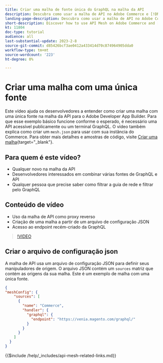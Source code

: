 ```yaml
---
title: Criar uma malha de fonte única do GraphQL na malha da API
description: Descubra como usar a malha de API no Adobe Commerce e [!DNL Adobe App Builder]. Saiba mais sobre como criar uma malha que tenha uma fonte.
landing-page-description: Descubra como usar a malha de API no Adobe Commerce e [!DNL Adobe App Builder]. Saiba mais sobre como criar uma malha que tenha uma fonte.
short-description: Discover how to use API Mesh on Adobe Commerce and [!DNL Adobe App Builder]. Learn about creating a mesh that has one source.
kt: 11804
doc-type: tutorial
audience: all
last-substantial-update: 2023-2-8
source-git-commit: d85426bcf3ae0412a433414d70c874964905dda0
workflow-type: tm+mt
source-wordcount: '223'
ht-degree: 0%

---
```


# Criar uma malha com uma única fonte

Este vídeo ajuda os desenvolvedores a entender como criar uma malha com uma única fonte na malha da API para o Adobe Developer App Builder. Para que esse exemplo básico funcione conforme o esperado, é necessário uma API acessível publicamente ou um terminal GraphQL. O vídeo também explica como criar um `mesh.json` para usar com sua instância do Commerce. Para obter mais detalhes e amostras de código, visite [Criar uma malha](https://developer.adobe.com/graphql-mesh-gateway/gateway/create-mesh/#create-a-mesh-1){target="_blank"}.

## Para quem é este vídeo?

* Qualquer novo na malha da API
* Desenvolvedores interessados em combinar várias fontes de GraphQL e API
* Qualquer pessoa que precise saber como filtrar a guia de rede e filtrar pelo GraphQL

## Conteúdo de vídeo

* Uso da malha de API como proxy reverso
* Criação de uma malha a partir de um arquivo de configuração JSON
* Acesso ao endpoint recém-criado da GraphQL

>[!VIDEO](https://video.tv.adobe.com/v/3414124?quality=12&learn=on)

## Criar o arquivo de configuração json

A malha de API usa um arquivo de configuração JSON para definir seus manipuladores de origem. O arquivo JSON contém um `sources` matriz que contém as origens da sua malha. Este é um exemplo de malha com uma única fonte.

```json
{
"meshConfig": {
    "sources": [
      {
        "name": "Commerce",
        "handler": {
          "graphql": {
            "endpoint": "https://venia.magento.com/graphql/"
          }
        }
      }
    ]
  }
}
```

{{$include /help/_includes/api-mesh-related-links.md}}
